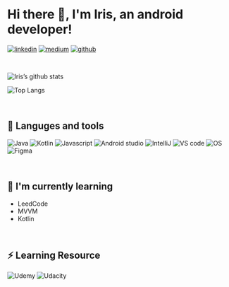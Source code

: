 # Hi there 👋, I'm Iris, an android developer!
[![linkedin](https://img.shields.io/badge/LinkedIn-0077B5?style=for-the-badge&logo=linkedin&logoColor=white)][1]
[![medium](https://img.shields.io/badge/Medium-12100E?style=for-the-badge&logo=medium&logoColor=white)][2]
[![github](https://img.shields.io/badge/GitHub-100000?style=for-the-badge&logo=github&logoColor=white)][3]

[1]: https://www.linkedin.com/in/hsinyi-yen-677a71235/
[2]: https://helloiris0216.medium.com/about
[3]: https://github.com/helloiris0216/helloiris0216/blob/master/README.md

</br>

![Iris’s github stats](https://github-readme-stats.vercel.app/api?username=helloiris0216&theme=blue-green)

![Top Langs](https://github-readme-stats.vercel.app/api/top-langs/?username=helloiris0216&theme=blue-green)

</br>

## 🔭 Languges and tools
![Java](https://img.shields.io/badge/Java-ED8B00?style=for-the-badge&logo=java&logoColor=white)
![Kotlin](https://img.shields.io/badge/Kotlin-0095D5?&style=for-the-badge&logo=kotlin&logoColor=white)
![Javascript](https://img.shields.io/badge/JavaScript-F7DF1E?style=for-the-badge&logo=javascript&logoColor=black)
![Android studio](https://img.shields.io/badge/Android_Studio-3DDC84?style=for-the-badge&logo=android-studio&logoColor=white)
![IntelliJ](https://img.shields.io/badge/IntelliJ_IDEA-000000.svg?style=for-the-badge&logo=intellij-idea&logoColor=white)
![VS code](https://img.shields.io/badge/Visual_Studio_Code-0078D4?style=for-the-badge&logo=visual%20studio%20code&logoColor=white) 
![OS](https://img.shields.io/badge/Android-3DDC84?style=for-the-badge&logo=android&logoColor=white)
![Figma](https://img.shields.io/badge/Figma-F24E1E?style=for-the-badge&logo=figma&logoColor=white)


</br>

## 🌱 I'm currently learning
- LeedCode
- MVVM
- Kotlin

</br>

## ⚡ Learning Resource
![Udemy](https://img.shields.io/badge/Udemy-EC5252?style=for-the-badge&logo=Udemy&logoColor=white)
![Udacity](https://img.shields.io/badge/Udacity-grey?style=for-the-badge&logo=udacity&logoColor=#5FCFEE)



<!--
**helloiris0216/helloiris0216** is a ✨ _special_ ✨ repository because its `README.md` (this file) appears on your GitHub profile.

Here are some ideas to get you started:

- 🔭 I’m currently working on ...
- 🌱 I’m currently learning ...
- 👯 I’m looking to collaborate on ...
- 🤔 I’m looking for help with ...
- 💬 Ask me about ...
- 📫 How to reach me: ...
- 😄 Pronouns: ...
- ⚡ Fun fact: ...
- 🔭 Languges and tools

[![linkedin](https://github.com/helloiris0216/helloiris0216/blob/master/linkedinIcon.png)][1]
[![mediumIcon](https://github.com/helloiris0216/helloiris0216/blob/master/mediumIcon.png)][2]
<img src="https://github.com/helloiris0216/helloiris0216/blob/master/linkedinIcon.png" width="48">[1]
<img src="https://github.com/helloiris0216/helloiris0216/blob/master/mediumIcon.png" width="48">[2]

<div>
  <a href= "https://www.linkedin.com/in/hsinyi-yen-677a71235/">
    <img align=top src="https://github.com/helloiris0216/helloiris0216/blob/master/linkedinIcon.png" width="24">
  </a> 
  <a href= "[https://www.linkedin.com/in/hsinyi-yen-677a71235/](https://helloiris0216.medium.com/about)">
    <img align=top src="https://github.com/helloiris0216/helloiris0216/blob/master/mediumIcon.png" width="24">
  </a>
</div>

[1]: https://www.linkedin.com/in/hsinyi-yen-677a71235/
[2]: https://helloiris0216.medium.com/about

[![Iris’s github stats](https://github-readme-stats.vercel.app/api?username=helloiris0216)](https://github.com/helloiris0216)

[![Top Langs](https://github-readme-stats.vercel.app/api/top-langs/?username=helloiris0216&layout=compact)](https://github.com/helloiris0216)
-->





